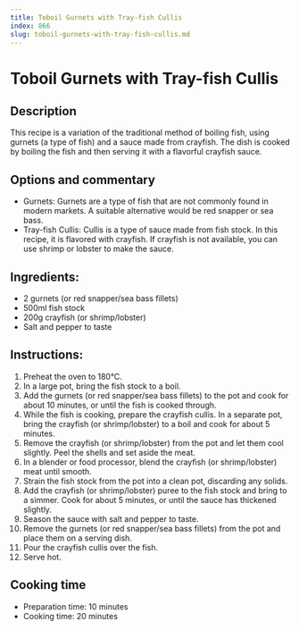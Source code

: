 ```yaml
---
title: Toboil Gurnets with Tray-fish Cullis
index: 866
slug: toboil-gurnets-with-tray-fish-cullis.md
---
```


# Toboil Gurnets with Tray-fish Cullis

## Description
This recipe is a variation of the traditional method of boiling fish, using gurnets (a type of fish) and a sauce made from crayfish. The dish is cooked by boiling the fish and then serving it with a flavorful crayfish sauce.

## Options and commentary
- Gurnets: Gurnets are a type of fish that are not commonly found in modern markets. A suitable alternative would be red snapper or sea bass.
- Tray-fish Cullis: Cullis is a type of sauce made from fish stock. In this recipe, it is flavored with crayfish. If crayfish is not available, you can use shrimp or lobster to make the sauce.

## Ingredients:
- 2 gurnets (or red snapper/sea bass fillets)
- 500ml fish stock
- 200g crayfish (or shrimp/lobster)
- Salt and pepper to taste

## Instructions:
1. Preheat the oven to 180°C.
2. In a large pot, bring the fish stock to a boil.
3. Add the gurnets (or red snapper/sea bass fillets) to the pot and cook for about 10 minutes, or until the fish is cooked through.
4. While the fish is cooking, prepare the crayfish cullis. In a separate pot, bring the crayfish (or shrimp/lobster) to a boil and cook for about 5 minutes.
5. Remove the crayfish (or shrimp/lobster) from the pot and let them cool slightly. Peel the shells and set aside the meat.
6. In a blender or food processor, blend the crayfish (or shrimp/lobster) meat until smooth.
7. Strain the fish stock from the pot into a clean pot, discarding any solids.
8. Add the crayfish (or shrimp/lobster) puree to the fish stock and bring to a simmer. Cook for about 5 minutes, or until the sauce has thickened slightly.
9. Season the sauce with salt and pepper to taste.
10. Remove the gurnets (or red snapper/sea bass fillets) from the pot and place them on a serving dish.
11. Pour the crayfish cullis over the fish.
12. Serve hot.

## Cooking time
- Preparation time: 10 minutes
- Cooking time: 20 minutes